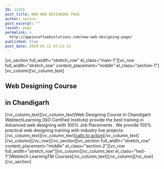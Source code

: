 ```yaml
---
ID: 11455
post_title: NEW WEB DESIGNING PAGE
author: xplore
post_excerpt: ""
layout: page
permalink: >
  http://appiesoftwebsolutions.com/new-web-designing-page/
published: true
post_date: 2019-01-11 07:21:12
---
```

[vc_section full_width="stretch_row" el_class="main-1"][vc_row full_width="stretch_row" content_placement="middle" el_class="section-1"][vc_column][vc_column_text]
<h2><strong>Web Designing</strong> Course</h2>
<h2>in <strong>Chandigarh</strong></h2>
[/vc_column_text][vc_column_text]Web Designing Course in Chandigarh WebtechLearning (ISO Certified Institute) provide the best training in Advanced web designing with 100% Job Placements . We provide 100% practical web designing training with industry live projects.[/vc_column_text][vc_column_text]<a href="#">calls to action</a>[/vc_column_text][/vc_column][/vc_row][/vc_section][vc_section full_width="stretch_row" content_placement="middle" el_class="section-2"][vc_row full_width="stretch_row"][vc_column][vc_column_text el_class="hed-1"]Webtech LearningTM Courses[/vc_column_text][/vc_column][/vc_row][/vc_section]